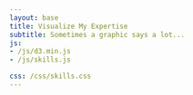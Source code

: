 ```yaml
---
layout: base
title: Visualize My Expertise
subtitle: Sometimes a graphic says a lot...
js:
- /js/d3.min.js
- /js/skills.js

css: /css/skills.css
---
```


<div id="skills"></div>
